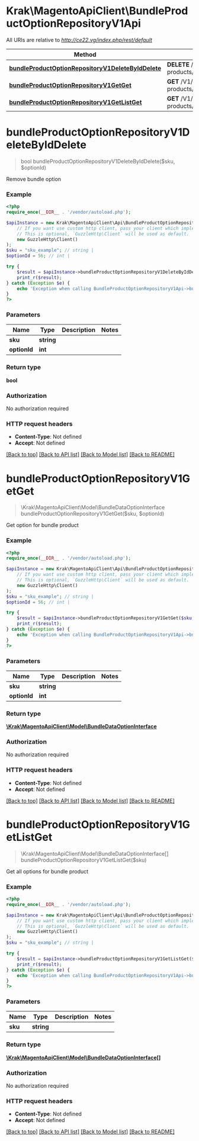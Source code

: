 # Krak\MagentoApiClient\BundleProductOptionRepositoryV1Api

All URIs are relative to *http://ce22.vg/index.php/rest/default*

Method | HTTP request | Description
------------- | ------------- | -------------
[**bundleProductOptionRepositoryV1DeleteByIdDelete**](BundleProductOptionRepositoryV1Api.md#bundleProductOptionRepositoryV1DeleteByIdDelete) | **DELETE** /V1/bundle-products/{sku}/options/{optionId} | 
[**bundleProductOptionRepositoryV1GetGet**](BundleProductOptionRepositoryV1Api.md#bundleProductOptionRepositoryV1GetGet) | **GET** /V1/bundle-products/{sku}/options/{optionId} | 
[**bundleProductOptionRepositoryV1GetListGet**](BundleProductOptionRepositoryV1Api.md#bundleProductOptionRepositoryV1GetListGet) | **GET** /V1/bundle-products/{sku}/options/all | 


# **bundleProductOptionRepositoryV1DeleteByIdDelete**
> bool bundleProductOptionRepositoryV1DeleteByIdDelete($sku, $optionId)



Remove bundle option

### Example
```php
<?php
require_once(__DIR__ . '/vendor/autoload.php');

$apiInstance = new Krak\MagentoApiClient\Api\BundleProductOptionRepositoryV1Api(
    // If you want use custom http client, pass your client which implements `GuzzleHttp\ClientInterface`.
    // This is optional, `GuzzleHttp\Client` will be used as default.
    new GuzzleHttp\Client()
);
$sku = "sku_example"; // string | 
$optionId = 56; // int | 

try {
    $result = $apiInstance->bundleProductOptionRepositoryV1DeleteByIdDelete($sku, $optionId);
    print_r($result);
} catch (Exception $e) {
    echo 'Exception when calling BundleProductOptionRepositoryV1Api->bundleProductOptionRepositoryV1DeleteByIdDelete: ', $e->getMessage(), PHP_EOL;
}
?>
```

### Parameters

Name | Type | Description  | Notes
------------- | ------------- | ------------- | -------------
 **sku** | **string**|  |
 **optionId** | **int**|  |

### Return type

**bool**

### Authorization

No authorization required

### HTTP request headers

 - **Content-Type**: Not defined
 - **Accept**: Not defined

[[Back to top]](#) [[Back to API list]](../../README.md#documentation-for-api-endpoints) [[Back to Model list]](../../README.md#documentation-for-models) [[Back to README]](../../README.md)

# **bundleProductOptionRepositoryV1GetGet**
> \Krak\MagentoApiClient\Model\BundleDataOptionInterface bundleProductOptionRepositoryV1GetGet($sku, $optionId)



Get option for bundle product

### Example
```php
<?php
require_once(__DIR__ . '/vendor/autoload.php');

$apiInstance = new Krak\MagentoApiClient\Api\BundleProductOptionRepositoryV1Api(
    // If you want use custom http client, pass your client which implements `GuzzleHttp\ClientInterface`.
    // This is optional, `GuzzleHttp\Client` will be used as default.
    new GuzzleHttp\Client()
);
$sku = "sku_example"; // string | 
$optionId = 56; // int | 

try {
    $result = $apiInstance->bundleProductOptionRepositoryV1GetGet($sku, $optionId);
    print_r($result);
} catch (Exception $e) {
    echo 'Exception when calling BundleProductOptionRepositoryV1Api->bundleProductOptionRepositoryV1GetGet: ', $e->getMessage(), PHP_EOL;
}
?>
```

### Parameters

Name | Type | Description  | Notes
------------- | ------------- | ------------- | -------------
 **sku** | **string**|  |
 **optionId** | **int**|  |

### Return type

[**\Krak\MagentoApiClient\Model\BundleDataOptionInterface**](../Model/BundleDataOptionInterface.md)

### Authorization

No authorization required

### HTTP request headers

 - **Content-Type**: Not defined
 - **Accept**: Not defined

[[Back to top]](#) [[Back to API list]](../../README.md#documentation-for-api-endpoints) [[Back to Model list]](../../README.md#documentation-for-models) [[Back to README]](../../README.md)

# **bundleProductOptionRepositoryV1GetListGet**
> \Krak\MagentoApiClient\Model\BundleDataOptionInterface[] bundleProductOptionRepositoryV1GetListGet($sku)



Get all options for bundle product

### Example
```php
<?php
require_once(__DIR__ . '/vendor/autoload.php');

$apiInstance = new Krak\MagentoApiClient\Api\BundleProductOptionRepositoryV1Api(
    // If you want use custom http client, pass your client which implements `GuzzleHttp\ClientInterface`.
    // This is optional, `GuzzleHttp\Client` will be used as default.
    new GuzzleHttp\Client()
);
$sku = "sku_example"; // string | 

try {
    $result = $apiInstance->bundleProductOptionRepositoryV1GetListGet($sku);
    print_r($result);
} catch (Exception $e) {
    echo 'Exception when calling BundleProductOptionRepositoryV1Api->bundleProductOptionRepositoryV1GetListGet: ', $e->getMessage(), PHP_EOL;
}
?>
```

### Parameters

Name | Type | Description  | Notes
------------- | ------------- | ------------- | -------------
 **sku** | **string**|  |

### Return type

[**\Krak\MagentoApiClient\Model\BundleDataOptionInterface[]**](../Model/BundleDataOptionInterface.md)

### Authorization

No authorization required

### HTTP request headers

 - **Content-Type**: Not defined
 - **Accept**: Not defined

[[Back to top]](#) [[Back to API list]](../../README.md#documentation-for-api-endpoints) [[Back to Model list]](../../README.md#documentation-for-models) [[Back to README]](../../README.md)

